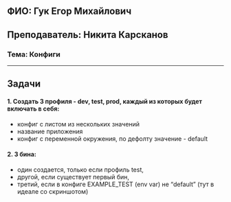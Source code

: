 ## ФИО: Гук Егор Михайлович
## Преподаватель: Никита Карсканов

### Тема: Конфиги

---

## Задачи

#### 1. Создать 3 профиля - dev, test, prod, каждый из которых будет включать в себя:
   - конфиг с листом из нескольких значений
   - название приложения
   - конфиг с переменной окружения, по дефолту значение - default
#### 2. 3 бина:
   - один создается, только если профиль test,
   - другой, если существует первый бин,
   - третий, если в конфиге EXAMPLE_TEST (env var) не “default” (тут в идеале со скриншотом)